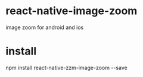 # react-native-image-zoom
image zoom for android and ios

# install
 npm install react-native-zzm-image-zoom --save
